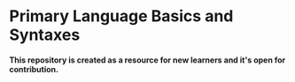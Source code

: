 # Primary Language Basics and Syntaxes

#### This repository is created as a resource for new learners and it's open for contribution.

